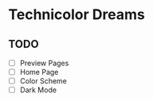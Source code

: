 # Technicolor Dreams

## TODO

- [ ] Preview Pages
- [ ] Home Page
- [ ] Color Scheme
- [ ] Dark Mode
